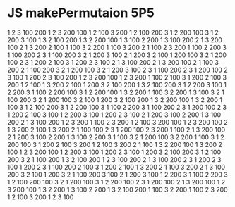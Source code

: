 # JS makePermutaion 5P5
1 2 3 100 200
1 2 3 200 100
1 2 100 3 200
1 2 100 200 3
1 2 200 100 3
1 2 200 3 100
1 3 2 100 200
1 3 2 200 100
1 3 100 2 200
1 3 100 200 2
1 3 200 100 2
1 3 200 2 100
1 100 3 2 200
1 100 3 200 2
1 100 2 3 200
1 100 2 200 3
1 100 200 2 3
1 100 200 3 2
1 200 3 100 2
1 200 3 2 100
1 200 100 3 2
1 200 100 2 3
1 200 2 100 3
1 200 2 3 100
2 1 3 100 200
2 1 3 200 100
2 1 100 3 200
2 1 100 200 3
2 1 200 100 3
2 1 200 3 100
2 3 1 100 200
2 3 1 200 100
2 3 100 1 200
2 3 100 200 1
2 3 200 100 1
2 3 200 1 100
2 100 3 1 200
2 100 3 200 1
2 100 1 3 200
2 100 1 200 3
2 100 200 1 3
2 100 200 3 1
2 200 3 100 1
2 200 3 1 100
2 200 100 3 1
2 200 100 1 3
2 200 1 100 3
2 200 1 3 100
3 2 1 100 200
3 2 1 200 100
3 2 100 1 200
3 2 100 200 1
3 2 200 100 1
3 2 200 1 100
3 1 2 100 200
3 1 2 200 100
3 1 100 2 200
3 1 100 200 2
3 1 200 100 2
3 1 200 2 100
3 100 1 2 200
3 100 1 200 2
3 100 2 1 200
3 100 2 200 1
3 100 200 2 1
3 100 200 1 2
3 200 1 100 2
3 200 1 2 100
3 200 100 1 2
3 200 100 2 1
3 200 2 100 1
3 200 2 1 100
100 2 3 1 200
100 2 3 200 1
100 2 1 3 200
100 2 1 200 3
100 2 200 1 3
100 2 200 3 1
100 3 2 1 200
100 3 2 200 1
100 3 1 2 200
100 3 1 200 2
100 3 200 1 2
100 3 200 2 1
100 1 3 2 200
100 1 3 200 2
100 1 2 3 200
100 1 2 200 3
100 1 200 2 3
100 1 200 3 2
100 200 3 1 2
100 200 3 2 1
100 200 1 3 2
100 200 1 2 3
100 200 2 1 3
100 200 2 3 1
200 2 3 100 1
200 2 3 1 100
200 2 100 3 1
200 2 100 1 3
200 2 1 100 3
200 2 1 3 100
200 3 2 100 1
200 3 2 1 100
200 3 100 2 1
200 3 100 1 2
200 3 1 100 2
200 3 1 2 100
200 100 3 2 1
200 100 3 1 2
200 100 2 3 1
200 100 2 1 3
200 100 1 2 3
200 100 1 3 2
200 1 3 100 2
200 1 3 2 100
200 1 100 3 2
200 1 100 2 3
200 1 2 100 3
200 1 2 3 100